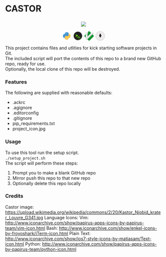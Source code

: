 # CASTOR
<p align="center">
    <img src="https://github.com/thetomcraig/CASTOR/blob/master/images/castor.png" width="128" align="middle">
</p>  
<p align="center">
    <img src="https://github.com/thetomcraig/CASTOR/blob/master/images/python.png" width="32" align="middle">
    <img src="https://github.com/thetomcraig/CASTOR/blob/master/images/bash.png" width="32" align="middle">
    <img src="https://github.com/thetomcraig/CASTOR/blob/master/images/vim.png" width="32" align="middle">
    <img src="https://github.com/thetomcraig/CASTOR/blob/master/images/plain_text.png" width="32" align="middle">
</p>  


This project contains files and utlities for kick starting software projects in Git.  
The included script will port the contents of this repo to a brand new GitHub repo, ready for use.  
Optionally, the local clone of this repo will be destroyed.  


### Features
The following are supplied with reasonable defaults:
  * .ackrc
  * .agignore
  * .editorconfig
  * .gitignore
  * pip_requirements.txt
  * project_icon.jpg

### Usage  
To use this tool run the setup script.  
`./setup_project.sh`  
The script will perform these steps:
  1. Prompt you to make a blank GitHub repo
  2. Mirror push this repo to that new repo
  3. Optionally delete this repo locally

### Credits
Castor image: https://upload.wikimedia.org/wikipedia/commons/2/20/Kastor_Niobid_krater_Louvre_G341.jpg
Language Icons:
  Vim: http://www.iconarchive.com/show/papirus-apps-icons-by-papirus-team/vim-icon.html
  Bash: http://www.iconarchive.com/show/enkel-icons-by-froyoshark/iTerm-icon.html
  Plain Text: http://www.iconarchive.com/show/ios7-style-icons-by-matiasam/Text-icon.html
  Python: http://www.iconarchive.com/show/papirus-apps-icons-by-papirus-team/python-icon.html
